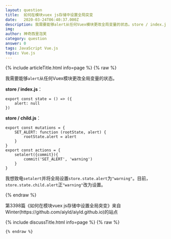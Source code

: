 ```yaml
---
layout: question
title:  如何在模块vuex js存储中设置全局突变
date:   2020-03-24T06:40:37.000Z
description: 我需要能够alert从任何Vuex模块更改全局变量的状态。store / index.js：export const state = () => ...
img: 
author: 神奇西里泡芙
category: question
answer: 0
tags: JavaScript Vue.js
topic: Vue.js
---
```

<div class="article-root">
  <div class="article">
    {% include articleTitle.html info=page %}
    {% raw %}
    <div class="article-content"><p><font style="vertical-align: inherit;"><font style="vertical-align: inherit;">我需要能够</font></font><code>alert</code><font style="vertical-align: inherit;"><font style="vertical-align: inherit;">从任何Vuex模块</font><font style="vertical-align: inherit;">更改全局变量的状态</font><font style="vertical-align: inherit;">。</font></font></p>

<p><strong><font style="vertical-align: inherit;"><font style="vertical-align: inherit;">store / index.js</font></font></strong><font style="vertical-align: inherit;"><font style="vertical-align: inherit;">：</font></font></p>

<pre><code>export const state = () =&gt; ({<font></font>
    alert: null <font></font>
})<font></font>
</code></pre>

<p><strong><font style="vertical-align: inherit;"><font style="vertical-align: inherit;">store / child.js</font></font></strong><font style="vertical-align: inherit;"><font style="vertical-align: inherit;">：</font></font></p>

<pre><code>export const mutations = {<font></font>
    SET_ALERT: function (rootState, alert) {<font></font>
        rootState.alert = alert<font></font>
    }<font></font>
}<font></font>
export const actions = {<font></font>
    setalert({commit}){<font></font>
        commit('SET_ALERT', 'warning')<font></font>
    }<font></font>
}<font></font>
</code></pre>

<p><font style="vertical-align: inherit;"><font style="vertical-align: inherit;">我想致电</font></font><code>setalert</code><font style="vertical-align: inherit;"><font style="vertical-align: inherit;">并将全局设置</font></font><code>store.state.alert</code><font style="vertical-align: inherit;"><font style="vertical-align: inherit;">为</font></font><code>"warning"</code><font style="vertical-align: inherit;"><font style="vertical-align: inherit;">。</font><font style="vertical-align: inherit;">目前，</font></font><code>store.state.child.alert</code><font style="vertical-align: inherit;"><font style="vertical-align: inherit;">正</font></font><code>"warning"</code><font style="vertical-align: inherit;"><font style="vertical-align: inherit;">改为</font><font style="vertical-align: inherit;">设置</font><font style="vertical-align: inherit;">。</font></font></p></div>
    {% endraw %}
  </div>
  <p class="winter_mark">第3398篇《如何在模块vuex js存储中设置全局突变》来自Winter(https://github.com/aiyld/aiyld.github.io)的站点</p>
  <div class="discuss-wrapper">
    {% include discussTitle.html info=page %}
    {% raw %}
    
    {% endraw %}
  </div>
<div>
